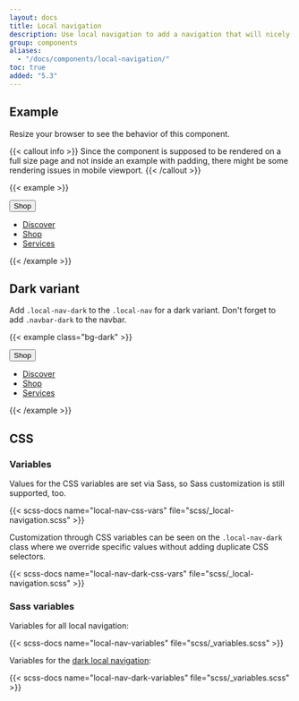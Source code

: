 ```yaml
---
layout: docs
title: Local navigation
description: Use local navigation to add a navigation that will nicely wrap on small viewports.
group: components
aliases:
  - "/docs/components/local-navigation/"
toc: true
added: "5.3"
---
```


## Example

Resize your browser to see the behavior of this component.

{{< callout info >}}
Since the component is supposed to be rendered on a full size page and not inside an example with padding, there might be some rendering issues in mobile viewport.
{{< /callout >}}

{{< example >}}
<nav class="local-nav" aria-label="Basic local navigation">
  <button class="local-nav-button collapsed d-lg-none" type="button" data-bs-toggle="collapse" data-bs-target="#collapseLocalNav" aria-expanded="false" aria-controls="collapseLocalNav">
    <span class="container-xxl">Shop</span>
  </button>
  <div id="collapseLocalNav" class="container-xxl local-nav-collapse d-lg-block collapse">
      <div class="navbar navbar-expand-lg">
        <ul class="navbar-nav w-100">
          <li class="nav-item"><a class="nav-link" href="#"><div class="container-xxl">Discover</div></a></li>
          <li class="nav-item"><a class="nav-link active" href="#" aria-current="page"><div class="container-xxl">Shop</div></a></li>
          <li class="nav-item"><a class="nav-link" href="#"><div class="container-xxl">Services</div></a></li>
        </ul>
      </div>
  </div>
</nav>
{{< /example >}}

## Dark variant

Add `.local-nav-dark` to the `.local-nav` for a dark variant. Don't forget to add `.navbar-dark` to the navbar.

{{< example class="bg-dark" >}}
<nav class="local-nav local-nav-dark" aria-label="Local navigation on dark">
  <button class="local-nav-button collapsed d-lg-none" type="button" data-bs-toggle="collapse" data-bs-target="#collapseLocalNavDark" aria-expanded="false" aria-controls="collapseLocalNavDark">
    <span class="container-xxl">Shop</span>
  </button>
  <div id="collapseLocalNavDark" class="container-xxl local-nav-collapse d-lg-block collapse">
      <div class="navbar navbar-dark navbar-expand-lg">
        <ul class="navbar-nav w-100">
          <li class="nav-item"><a class="nav-link" href="#"><div class="container-xxl">Discover</div></a></li>
          <li class="nav-item"><a class="nav-link active" href="#" aria-current="page"><div class="container-xxl">Shop</div></a></li>
          <li class="nav-item"><a class="nav-link" href="#"><div class="container-xxl">Services</div></a></li>
        </ul>
      </div>
  </div>
</nav>
{{< /example >}}

## CSS

### Variables

Values for the CSS variables are set via Sass, so Sass customization is still supported, too.

{{< scss-docs name="local-nav-css-vars" file="scss/_local-navigation.scss" >}}

Customization through CSS variables can be seen on the `.local-nav-dark` class where we override specific values without adding duplicate CSS selectors.

{{< scss-docs name="local-nav-dark-css-vars" file="scss/_local-navigation.scss" >}}

### Sass variables

Variables for all local navigation:

{{< scss-docs name="local-nav-variables" file="scss/_variables.scss" >}}

Variables for the [dark local navigation](#dark-variant):

{{< scss-docs name="local-nav-dark-variables" file="scss/_variables.scss" >}}
